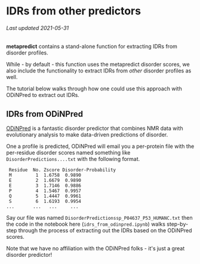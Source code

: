 # IDRs from other predictors
###### Last updated 2021-05-31

**metapredict** contains a stand-alone function for extracting IDRs from disorder profiles.

While - by default - this function uses the metapredict disorder scores, we also include the functionality to extract IDRs from _other_ disorder profiles as well.

The tutorial below walks through how one could use this approach with ODiNPred to extract out IDRs.

## IDRs from ODiNPred
[ODiNPred](https://st-protein.chem.au.dk/odinpred) is a fantastic disorder predictor that combines NMR data with evolutionary analysis to make data-driven predictions of disorder.

One a profile is predicted, ODiNPred will email you a per-protein file with the per-residue disorder scores named something like `DisorderPredictions....txt` with the following format.

	 Residue  No. Zscore Disorder-Probability
	 M         1  1.6758  0.9890
	 E         2  1.6679  0.9890
	 E         3  1.7146  0.9886
	 P         4  1.5467  0.9957
	 Q         5  1.4447  0.9961
	 S         6  1.6193  0.9954
	...		  ...   ...  	...
	
Say our file was named 	`DisorderPredictionssp_P04637_P53_HUMANC.txt` then the code in the notebook here (`idrs_from_odinpred.ipynb`) walks step-by-step through the process of extracting out the IDRs based on the ODiNPred scores.

Note that we have no affiliation with the ODiNPred folks - it's just a great disorder predictor! 